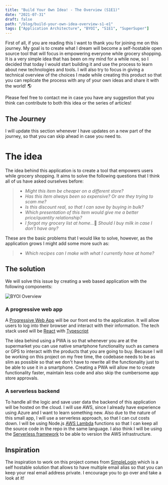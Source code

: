 ```yaml
---
title: "Build Your Own Idea! - The Overview (S1E1)"
date: "2021-07-31"
draft: false
path: "/blog/build-your-own-idea-overview-s1-e1"
tags: ["Application Architecture", "BYOI", "S1E1", "SuperSuper"]
---
```


First of all, if you are reading this I want to thank you for joining me on this journey. My goal is to create what I dream will become a self-hostable open source tool that will focus in empowering everyone while grocery shopping. It is a very simple idea that has been on my mind for a while now, so I decided that today I would start building it and use the process to learn about new technologies and tools. I will also try to focus in giving a technical overview of the choices I made while creating this product so that you can replicate the process with any of your own ideas and share it with the world! 🌎 

Please feel free to contact me in case you have any suggestion that you think can contribute to both this idea or the series of articles!

## The Journey
I will update this section whenever I have updates on a new part of the journey, so that you can skip ahead in case you need to.

# The idea
The idea behind this application is to create a tool that empowers users while grocery shopping. It aims to solve the following questions that I think all of us have asked ourselves before:

> * *Might this item be cheaper on a different store?*
> * *Has this item always been so expensive? Or are they trying to scam me?*
> * *Is this discount real, so that I can save by buying in bulk?*
> * *Which presentation of this item would give me a better price/quantity relationship?*
> * *I forgot my grocery list at home...*🤔 *Should I buy milk in case I don't have any?*

These are the basic problems that I would like to solve, however, as the application grows I might add some more such as:

> * *Which recipes can I make with what I currently have at home?*

## The solution
We will solve this issue by creating a web based application with the following components:

![BYOI Overview](/../images/byoi_overview.png)


### A progressive web app
A [Progressive Web App](https://web.dev/what-are-pwas/) will be our front end to the application. It will allow users to log into their browser and interact with their information. The tech stack used will be [React](https://reactjs.org/) with [Typescript](https://www.typescriptlang.org/)  

The idea behind using a PWA is so that whenever you are at the supermarket you can use native smartphone functionality such as camera or GPS to interact with the products that you are going to buy. Because I will be working on this project on my free time, the codebase needs to be as slim as possible so that we don't have to rewrite all the functionality just to be able to use it in a smartphone. Creating a PWA will allow me to create functionality faster, maintain less code and also skip the cumbersome app store approvals.

### A serverless backend
To handle all the logic and save user data the backend of this application will be hosted on the cloud. I will use AWS, since I already have experience using Azure and I want to learn something new. Also due to the nature of this small app, I will use a serverless approach, so that I can cut costs down. I will be using Node.js [AWS Lambda](https://aws.amazon.com/lambda/) functions so that I can keep all the source code in the repo in the same language. I also think I will be using the [Serverless framework](https://www.serverless.com/) to be able to version the AWS infrastructure.


## Inspiration
The inspiration to work on this project comes from [SimpleLogin](https://github.com/simple-login) which is a self hostable solution that allows to have multiple email alias so that you can keep your real email address private. I encourage you to go over and take a look at it! 
